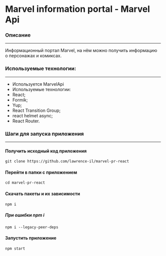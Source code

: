 # Marvel information portal - Marvel Api
### Описание
---
Информационный портал Marvel, на нём можно получить информацию о персонажах и комиксах. 
   
### Используемые технологии:
--- 
- Используется MarvelApi
- Используемые технологии:
- React;
- Formik;
- Yup;
- React Transition Group;
- react helmet async;
- React Router.

### Шаги для запуска приложения
---
#### Получить исходный код приложения
`git clone https://github.com/lawrence-il/marvel-pr-react`
#### Перейти в папки с приложением
`cd marvel-pr-react`
#### Скачать пакеты и их зависимости
`npm i`
##### При ошибки npm i
`npm i --legacy-peer-deps`
#### Запустить приложение
`npm start`
